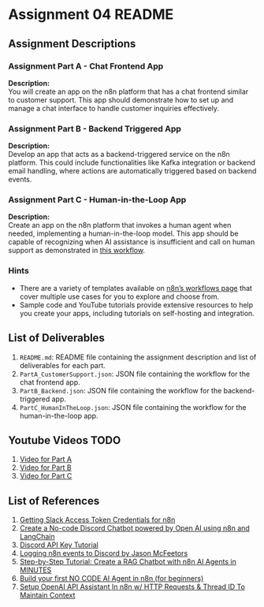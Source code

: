 # Assignment 04 README

## Assignment Descriptions

### Assignment Part A - Chat Frontend App

**Description:**  
You will create an app on the n8n platform that has a chat frontend similar to customer support. This app should demonstrate how to set up and manage a chat interface to handle customer inquiries effectively.  

### Assignment Part B - Backend Triggered App

**Description:**  
Develop an app that acts as a backend-triggered service on the n8n platform. This could include functionalities like Kafka integration or backend email handling, where actions are automatically triggered based on backend events.  

### Assignment Part C - Human-in-the-Loop App

**Description:**  
Create an app on the n8n platform that invokes a human agent when needed, implementing a human-in-the-loop model. This app should be capable of recognizing when AI assistance is insufficient and call on human support as demonstrated in [this workflow](https://n8n.io/workflows/2095-ask-a-human-for-help-when-the-ai-doesnt-know-the-answer).

### Hints

- There are a variety of templates available on [n8n’s workflows page](https://n8n.io/workflows/) that cover multiple use cases for you to explore and choose from.
- Sample code and YouTube tutorials provide extensive resources to help you create your apps, including tutorials on self-hosting and integration.

## List of Deliverables

1. `README.md`: README file containing the assignment description and list of deliverables for each part.
2. `PartA_CustomerSupport.json`: JSON file containing the workflow for the chat frontend app.
3. `PartB_Backend.json`: JSON file containing the workflow for the backend-triggered app.
4. `PartC_HumanInTheLoop.json`: JSON file containing the workflow for the human-in-the-loop app.

## Youtube Videos TODO

1. [Video for Part A](https://www.youtube.com)
2. [Video for Part B](https://www.youtube.com)
3. [Video for Part C](https://www.youtube.com)

## List of References

1. [Getting Slack Access Token Credentials for n8n](https://www.youtube.com/watch?v=8x3BzKhl_ek)
2. [Create a No-code Discord Chatbot powered by Open AI using n8n and LangChain](https://www.youtube.com/watch?v=NIpr3uwXnrA&t=181s)
3. [Discord API Key Tutorial](https://www.youtube.com/watch?v=OAJyw4zrsk0)
4. [Logging n8n events to Discord by Jason McFeetors](https://www.youtube.com/watch?v=epz5Uo3Zd6Q&t=267s)
5. [Step-by-Step Tutorial: Create a RAG Chatbot with n8n AI Agents in MINUTES](https://www.youtube.com/watch?v=UeFi5oV9UpY&t=1200s)
6. [Build your first NO CODE AI Agent in n8n (for beginners)](https://www.youtube.com/watch?v=otUBuV1foLY)
7. [Setup OpenAI API Assistant In n8n w/ HTTP Requests & Thread ID To Maintain Context](https://www.youtube.com/watch?v=xIiBGKUn9s8&t=135s)
